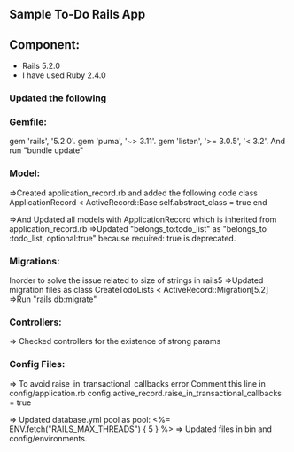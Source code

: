 ## Sample To-Do Rails App
## Component: 
- Rails 5.2.0
- I have used Ruby 2.4.0

### Updated the following 
### Gemfile:
gem 'rails', '5.2.0'.
gem 'puma', '~> 3.11'.
gem 'listen', '>= 3.0.5', '< 3.2'.
And run "bundle update"

### Model:
=>Created application_record.rb and added the following code
	class ApplicationRecord < ActiveRecord::Base
  		self.abstract_class = true
	end

=>And Updated all models with ApplicationRecord which is inherited from application_record.rb
=>Updated "belongs_to:todo_list" as "belongs_to :todo_list, optional:true" because required: true is deprecated.

### Migrations:

Inorder to solve the issue related to size of strings in rails5
=>Updated migration files as  class CreateTodoLists < ActiveRecord::Migration[5.2]
=>Run "rails db:migrate"

### Controllers:
=> Checked controllers for the existence of strong params

### Config Files:

=>  To avoid raise_in_transactional_callbacks  error
	Comment this line in config/application.rb
     config.active_record.raise_in_transactional_callbacks = true

=> Updated database.yml pool as pool: <%= ENV.fetch("RAILS_MAX_THREADS") { 5 } %>
=> Updated files in bin  and config/environments.
